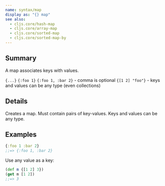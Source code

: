 ```yaml
---
name: syntax/map
display as: "{} map"
see also:
  - cljs.core/hash-map
  - cljs.core/array-map
  - cljs.core/sorted-map
  - cljs.core/sorted-map-by
---
```


## Summary

A map associates keys with values.

`{...}`
`{:foo 1}`
`{:foo 1, :bar 2}` - comma is optional
`{[1 2] "foo"}` - keys and values can be any type (even collections)

## Details

Creates a map.  Must contain pairs of key-values.  Keys and values can be any type.

## Examples

```clj
{:foo 1 :bar 2}
;;=> {:foo 1, :bar 2}
```

Use any value as a key:

```clj
(def m {[1 2] 3})
(get m [1 2])
;;=> 3
```
